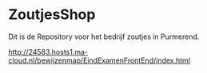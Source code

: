 # ZoutjesShop
Dit is de Repository voor het bedrijf zoutjes in Purmerend.


http://24583.hosts1.ma-cloud.nl/bewijzenmap/EindExamenFrontEnd/index.html
